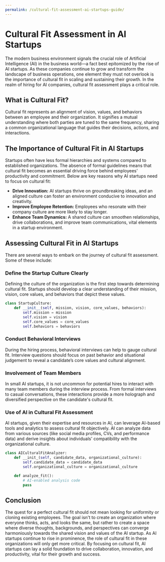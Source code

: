```yaml
---
permalink: /cultural-fit-assessment-ai-startups-guide/
---
```


# Cultural Fit Assessment in AI Startups

The modern business environment signals the crucial role of Artificial Intelligence (AI) in the business world—a fact best epitomized by the rise of AI startups. As these companies continue to grow and transform the landscape of business operations, one element they must not overlook is the importance of cultural fit in scaling and sustaining their growth. In the realm of hiring for AI companies, cultural fit assessment plays a critical role.

## What is Cultural Fit?

Cultural fit represents an alignment of vision, values, and behaviors between an employee and their organization. It signifies a mutual understanding where both parties are tuned to the same frequency, sharing a common organizational language that guides their decisions, actions, and interactions.

## The Importance of Cultural Fit in AI Startups

Startups often have less formal hierarchies and systems compared to established organizations. The absence of formal guidelines means that cultural fit becomes an essential driving force behind employees' productivity and commitment. Below are key reasons why AI startups need to focus on cultural fit:

- **Drive Innovation:** AI startups thrive on groundbreaking ideas, and an aligned culture can foster an environment conducive to innovation and creativity.
- **Improve Employee Retention:** Employees who resonate with their company culture are more likely to stay longer.
- **Enhance Team Dynamics:** A shared culture can smoothen relationships, drive collaborations, and improve team communications, vital elements in a startup environment.

## Assessing Cultural Fit in AI Startups

There are several ways to embark on the journey of cultural fit assessment. Some of these include:

### Define the Startup Culture Clearly

Defining the culture of the organization is the first step towards determining cultural fit. Startups should develop a clear understanding of their mission, vision, core values, and behaviors that depict these values.

```python
class StartupCulture:
    def __init__(self, mission, vision, core_values, behaviors):
        self.mission = mission
        self.vision = vision
        self.core_values = core_values
        self.behaviors = behaviors
```

### Conduct Behavioral Interviews

During the hiring process, behavioral interviews can help to gauge cultural fit. Interview questions should focus on past behavior and situational judgement to reveal a candidate’s core values and cultural alignment.

### Involvement of Team Members

In small AI startups, it is not uncommon for potential hires to interact with many team members during the interview process. From formal interviews to casual conversations, these interactions provide a more holograph and diversified perspective on the candidate's cultural fit.

### Use of AI in Cultural Fit Assessment

AI startups, given their expertise and resources in AI, can leverage AI-based tools and analytics to assess cultural fit objectively. AI can analyze data from various sources (like social media profiles, CVs, and performance data) and derive insights about individuals' compatibility with the organizational culture.

```python
class AICulturalFitAnalyzer:
    def __init_(self, candidate_data, organizational_culture):
        self.candidate_data = candidate_data
        self.organizational_culture = organizational_culture

    def analyze_fit():
        # AI-enabled analysis code
        pass
```

## Conclusion

The quest for a perfect cultural fit should not mean looking for uniformity or cloning existing employees. The goal isn't to create an organization where everyone thinks, acts, and looks the same, but rather to create a space where diverse thoughts, backgrounds, and perspectives can converge harmoniously towards the shared vision and values of the AI startup. As AI startups continue to rise in prominence, the role of cultural fit in these organizations will only get more critical. By focusing on cultural fit, AI startups can lay a solid foundation to drive collaboration, innovation, and productivity, vital for their growth and success.
